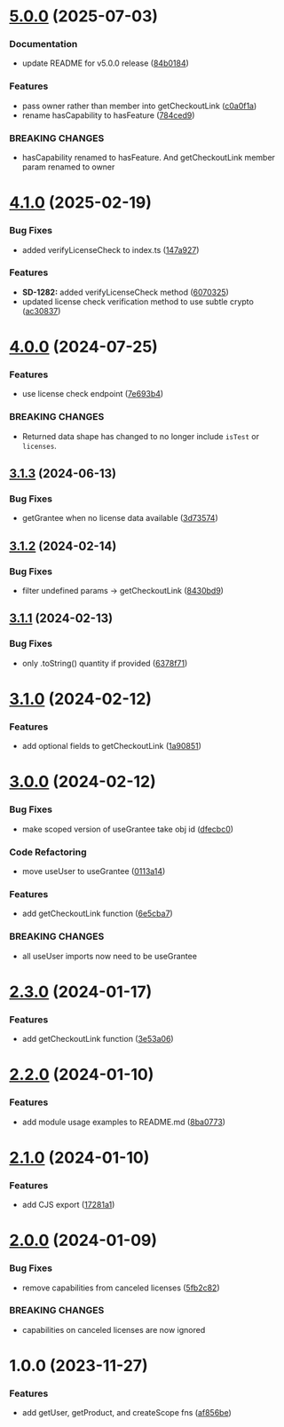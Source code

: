 # [5.0.0](https://github.com/Salable/js/compare/v4.1.0...v5.0.0) (2025-07-03)


### Documentation

* update README for v5.0.0 release ([84b0184](https://github.com/Salable/js/commit/84b018436b1a20a7547698aafc5368b7c98a8c05))


### Features

* pass owner rather than member into getCheckoutLink ([c0a0f1a](https://github.com/Salable/js/commit/c0a0f1a740a046d5cc2efb242abc08efa0d6820a))
* rename hasCapability to hasFeature ([784ced9](https://github.com/Salable/js/commit/784ced9411adf4277cf55a18666b7de69aefcdaa))


### BREAKING CHANGES

* hasCapability renamed to hasFeature. And
getCheckoutLink member param renamed to owner

# [4.1.0](https://github.com/Salable/js/compare/v4.0.0...v4.1.0) (2025-02-19)


### Bug Fixes

* added verifyLicenseCheck to index.ts ([147a927](https://github.com/Salable/js/commit/147a9270469a18595af4d4c726daae475c6e0916))


### Features

* **SD-1282:** added verifyLicenseCheck method ([6070325](https://github.com/Salable/js/commit/607032525ac6f3fcb0c46c0e3d38201fbd3433a5))
* updated license check verification method to use subtle crypto ([ac30837](https://github.com/Salable/js/commit/ac3083769fb4386d1fcd54c53a9e9253950f6cfc))

# [4.0.0](https://github.com/Salable/js/compare/v3.1.3...v4.0.0) (2024-07-25)


### Features

* use license check endpoint ([7e693b4](https://github.com/Salable/js/commit/7e693b4685670906cb18c1d976c023469f44cdce))


### BREAKING CHANGES

* Returned data shape has changed to no longer include
`isTest` or `licenses`.

## [3.1.3](https://github.com/Salable/js/compare/v3.1.2...v3.1.3) (2024-06-13)


### Bug Fixes

* getGrantee when no license data available ([3d73574](https://github.com/Salable/js/commit/3d735740e92e5b3b5f78840ca48bae1a229a387a))

## [3.1.2](https://github.com/Salable/js/compare/v3.1.1...v3.1.2) (2024-02-14)


### Bug Fixes

* filter undefined params -> getCheckoutLink ([8430bd9](https://github.com/Salable/js/commit/8430bd9357abe9b4195b7bace732d376c32dfe80))

## [3.1.1](https://github.com/Salable/js/compare/v3.1.0...v3.1.1) (2024-02-13)


### Bug Fixes

* only .toString() quantity if provided ([6378f71](https://github.com/Salable/js/commit/6378f718ceb6e03b1cbcbed12b7afd4c3bc37070))

# [3.1.0](https://github.com/Salable/js/compare/v3.0.0...v3.1.0) (2024-02-12)


### Features

* add optional fields to getCheckoutLink ([1a90851](https://github.com/Salable/js/commit/1a90851bdec5919e9e0b27304f255aebcdae9e49))

# [3.0.0](https://github.com/Salable/js/compare/v2.2.0...v3.0.0) (2024-02-12)


### Bug Fixes

* make scoped version of useGrantee take obj id ([dfecbc0](https://github.com/Salable/js/commit/dfecbc0af72b21b1071857ca478f8283139360cb))


### Code Refactoring

* move useUser to useGrantee ([0113a14](https://github.com/Salable/js/commit/0113a14ba440a1854c0dd5a75fb9015b77250416))


### Features

* add getCheckoutLink function ([6e5cba7](https://github.com/Salable/js/commit/6e5cba724689d345f5ef208c133214c0d4c1b99c))


### BREAKING CHANGES

* all useUser imports now need to be useGrantee

# [2.3.0](https://github.com/Salable/js/compare/v2.2.0...v2.3.0) (2024-01-17)


### Features

* add getCheckoutLink function ([3e53a06](https://github.com/Salable/js/commit/3e53a06961d0e51eebd295bf028a4dc3901d5e83))

# [2.2.0](https://github.com/Salable/js/compare/v2.1.0...v2.2.0) (2024-01-10)


### Features

* add module usage examples to README.md ([8ba0773](https://github.com/Salable/js/commit/8ba0773899e87f5a274f11a0ff19bea26bfb14c9))

# [2.1.0](https://github.com/Salable/js/compare/v2.0.0...v2.1.0) (2024-01-10)


### Features

* add CJS export ([17281a1](https://github.com/Salable/js/commit/17281a198a914b91e8fd6d6c4e058b9a3ada8dfa))

# [2.0.0](https://github.com/Salable/js/compare/v1.0.0...v2.0.0) (2024-01-09)


### Bug Fixes

* remove capabilities from canceled licenses ([5fb2c82](https://github.com/Salable/js/commit/5fb2c82093bd93f0a49cf9d1a0f67b1949555099))


### BREAKING CHANGES

* capabilities on canceled licenses are now ignored

# 1.0.0 (2023-11-27)


### Features

* add getUser, getProduct, and createScope fns ([af856be](https://github.com/Salable/js/commit/af856be034c651f2cede2ba452ced42c15a17e98))
